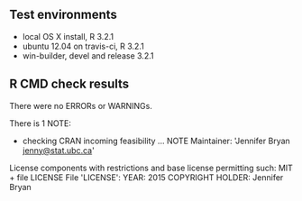 ## Test environments
* local OS X install, R 3.2.1
* ubuntu 12.04 on travis-ci, R 3.2.1
* win-builder, devel and release 3.2.1

## R CMD check results
There were no ERRORs or WARNINGs. 

There is 1 NOTE:

* checking CRAN incoming feasibility ... NOTE
Maintainer: 'Jennifer Bryan <jenny@stat.ubc.ca>'

License components with restrictions and base license permitting such:
  MIT + file LICENSE
File 'LICENSE':
  YEAR: 2015
  COPYRIGHT HOLDER: Jennifer Bryan

